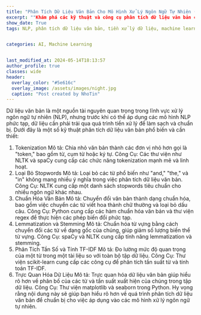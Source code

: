 ```yaml
---
title: "Phân Tích Dữ Liệu Văn Bản Cho Mô Hình Xử Lý Ngôn Ngữ Tự Nhiên (NLP)"
excerpt: ""Khám phá các kỹ thuật và công cụ phân tích dữ liệu văn bản cần thiết để tiền xử lý dữ liệu trước khi đưa vào mô hình xử lý ngôn ngữ tự nhiên (NLP), từ việc tokenization đến loại bỏ stopwords và phân tích tần suất từ."
show_date: True
tags: NLP, phân tích dữ liệu văn bản, tiền xử lý dữ liệu, machine learning, data science


categories: AI, Machine Learning


last_modified_at: 2024-05-14T18:13:57
author_profile: true
classes: wide 
header:
  overlay_color: "#5e616c"
  overlay_image: /assets/images/night.jpg
  caption: "Post created by NhoTin"
---
```


Dữ liệu văn bản là một nguồn tài nguyên quan trọng trong lĩnh vực xử lý ngôn ngữ tự nhiên (NLP), nhưng trước khi có thể áp dụng các mô hình NLP phức tạp, dữ liệu cần phải trải qua quá trình tiền xử lý để làm sạch và chuẩn bị. Dưới đây là một số kỹ thuật phân tích dữ liệu văn bản phổ biến và cần thiết:

1. Tokenization
Mô tả: Chia nhỏ văn bản thành các đơn vị nhỏ hơn gọi là "token," bao gồm từ, cụm từ hoặc ký tự.
Công Cụ: Các thư viện như NLTK và spaCy cung cấp các chức năng tokenization mạnh mẽ và linh hoạt.
2. Loại Bỏ Stopwords
Mô tả: Loại bỏ các từ phổ biến như "and," "the," và "in" không mang nhiều ý nghĩa trong việc phân tích dữ liệu văn bản.
Công Cụ: NLTK cung cấp một danh sách stopwords tiêu chuẩn cho nhiều ngôn ngữ khác nhau.
3. Chuẩn Hóa Văn Bản
Mô tả: Chuyển đổi văn bản thành dạng chuẩn hóa, bao gồm việc chuyển các từ viết hoa thành chữ thường và loại bỏ dấu câu.
Công Cụ: Python cung cấp các hàm chuẩn hóa văn bản và thư viện regex để thực hiện các phép biến đổi phức tạp.
4. Lemmatization và Stemming
Mô tả: Chuẩn hóa từ vựng bằng cách chuyển đổi các từ về dạng gốc của chúng, giúp giảm số lượng biến thể từ vựng.
Công Cụ: spaCy và NLTK cung cấp tính năng lemmatization và stemming.
5. Phân Tích Tần Số và Tính TF-IDF
Mô tả: Đo lường mức độ quan trọng của một từ trong một tài liệu so với toàn bộ tập dữ liệu.
Công Cụ: Thư viện scikit-learn cung cấp các công cụ để phân tích tần suất từ và tính toán TF-IDF.
6. Trực Quan Hóa Dữ Liệu
Mô tả: Trực quan hóa dữ liệu văn bản giúp hiểu rõ hơn về phân bố của các từ và tần suất xuất hiện của chúng trong tập dữ liệu.
Công Cụ: Thư viện matplotlib và seaborn trong Python.
Hy vọng rằng nội dung này sẽ giúp bạn hiểu rõ hơn về quá trình phân tích dữ liệu văn bản để chuẩn bị cho việc áp dụng vào các mô hình xử lý ngôn ngữ tự nhiên.
